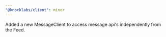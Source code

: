 ```yaml
---
"@knocklabs/client": minor
---
```


Added a new MessageClient to access message api's independently from the Feed.
